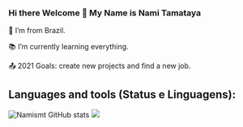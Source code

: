 ### Hi there Welcome 👋 My Name is Nami Tamataya

:house_with_garden: I’m from Brazil.

:books: I’m currently learning everything.

:outbox_tray: 2021 Goals: create new projects and find a new job.


<h2>Languages and tools (Status e Linguagens):</h2>

![Namismt GitHub stats](https://github-readme-stats.vercel.app/api?username=Namismt)
<image src="https://github-readme-stats.vercel.app/api/top-langs/?username=Namismt">
